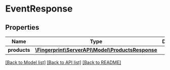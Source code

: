 # EventResponse

## Properties
Name | Type | Description | Notes
------------ | ------------- | ------------- | -------------
**products** | [**\Fingerprint\ServerAPI\Model\ProductsResponse**](ProductsResponse.md) |  | [optional] 

[[Back to Model list]](../../README.md#documentation-for-models) [[Back to API list]](../../README.md#documentation-for-api-endpoints) [[Back to README]](../../README.md)

